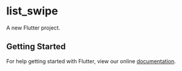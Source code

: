 # list_swipe

A new Flutter project.

## Getting Started

For help getting started with Flutter, view our online
[documentation](https://flutter.io/).
